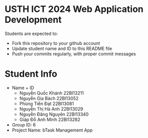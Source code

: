 USTH ICT 2024 Web Application Development
=====================================================

Students are expected to:

* Fork this repository to your github account
* Update student name and ID to this README file
* Push your commits regularly, with proper commit messages

Student Info
=======================

* Name + ID
    - Nguyễn Quốc Khánh 22BI13211
    - Nguyễn Gia Bách 22BI13052
    - Phùng Tiến Đạt 22BI13081
    - Nguyễn Thị Hà Anh 22BI13029
    - Nguyễn Đăng Nguyên 22BI13340
    - Giáp Đỗ Anh Minh 22BI13282
* Group ID: 6
* Project Name:  bTask Management App
